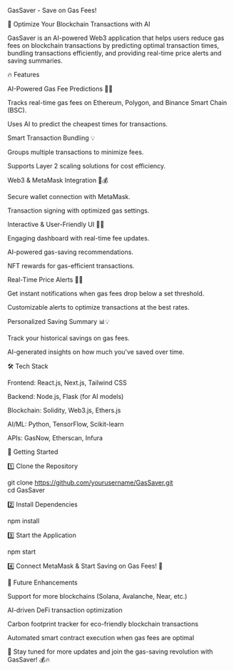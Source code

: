 GasSaver - Save on Gas Fees!

🚀 Optimize Your Blockchain Transactions with AI

GasSaver is an AI-powered Web3 application that helps users reduce gas fees on blockchain transactions by predicting optimal transaction times, bundling transactions efficiently, and providing real-time price alerts and saving summaries.

🔥 Features

AI-Powered Gas Fee Predictions 🧠🔮

Tracks real-time gas fees on Ethereum, Polygon, and Binance Smart Chain (BSC).

Uses AI to predict the cheapest times for transactions.

Smart Transaction Bundling 💡

Groups multiple transactions to minimize fees.

Supports Layer 2 scaling solutions for cost efficiency.

Web3 & MetaMask Integration 🔗💰

Secure wallet connection with MetaMask.

Transaction signing with optimized gas settings.

Interactive & User-Friendly UI 🎨🚀

Engaging dashboard with real-time fee updates.

AI-powered gas-saving recommendations.

NFT rewards for gas-efficient transactions.

Real-Time Price Alerts 🔔💲

Get instant notifications when gas fees drop below a set threshold.

Customizable alerts to optimize transactions at the best rates.

Personalized Saving Summary 📊💡

Track your historical savings on gas fees.

AI-generated insights on how much you've saved over time.

🛠 Tech Stack

Frontend: React.js, Next.js, Tailwind CSS

Backend: Node.js, Flask (for AI models)

Blockchain: Solidity, Web3.js, Ethers.js

AI/ML: Python, TensorFlow, Scikit-learn

APIs: GasNow, Etherscan, Infura

🚀 Getting Started

1️⃣ Clone the Repository

git clone https://github.com/yourusername/GasSaver.git  
cd GasSaver  

2️⃣ Install Dependencies

npm install  

3️⃣ Start the Application

npm start  

4️⃣ Connect MetaMask & Start Saving on Gas Fees! 🚀

📌 Future Enhancements

Support for more blockchains (Solana, Avalanche, Near, etc.)

AI-driven DeFi transaction optimization

Carbon footprint tracker for eco-friendly blockchain transactions

Automated smart contract execution when gas fees are optimal

🔗 Stay tuned for more updates and join the gas-saving revolution with GasSaver! 💰🔥

